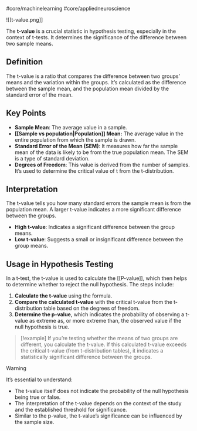 #core/machinelearning #core/appliedneuroscience

![[t-value.png]]

The **t-value** is a crucial statistic in hypothesis testing, especially in the context of t-tests. It determines the significance of the difference between two sample means.

## Definition

The t-value is a ratio that compares the difference between two groups’ means and the variation within the groups. It’s calculated as the difference between the sample mean, and the population mean divided by the standard error of the mean.

## Key Points

- **Sample Mean**: The average value in a sample.
- **[[Sample vs population|Population]] Mean:** The average value in the entire population from which the sample is drawn.
- **Standard Error of the Mean (SEM)**: It measures how far the sample mean of the data is likely to be from the true population mean. The SEM is a type of standard deviation.
- **Degrees of Freedom**: This value is derived from the number of samples. It’s used to determine the critical value of t from the t-distribution.

## Interpretation

The t-value tells you how many standard errors the sample mean is from the population mean. A larger t-value indicates a more significant difference between the groups.

- **High t-value**: Indicates a significant difference between the group means.
- **Low t-value**: Suggests a small or insignificant difference between the group means.

## Usage in Hypothesis Testing

In a t-test, the t-value is used to calculate the [[P-value]], which then helps to determine whether to reject the null hypothesis. The steps include:

1. **Calculate the t-value** using the formula.
2. **Compare the calculated t-value** with the critical t-value from the t-distribution table based on the degrees of freedom.
3. **Determine the p-value**, which indicates the probability of observing a t-value as extreme as, or more extreme than, the observed value if the null hypothesis is true.

> [!example]
> If you’re testing whether the means of two groups are different, you calculate the t-value. If this calculated t-value exceeds the critical t-value (from t-distribution tables), it indicates a statistically significant difference between the groups.

> [!warning]
> It’s essential to understand:
> - The t-value itself does not indicate the probability of the null hypothesis being true or false.
> - The interpretation of the t-value depends on the context of the study and the established threshold for significance.
> - Similar to the p-value, the t-value’s significance can be influenced by the sample size.
